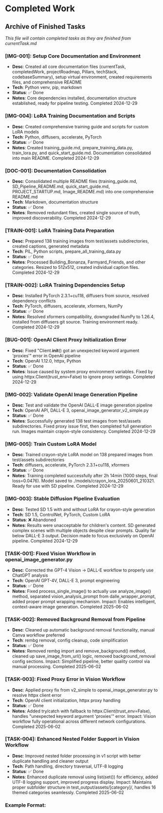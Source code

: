 # Completed Work

## Archive of Finished Tasks

_This file will contain completed tasks as they are finished from currentTask.md_

### [IMG-001]: Setup Core Documentation and Environment
- **Desc**: Created all core documentation files (currentTask, completedWork, projectRoadmap, Pillars, techStack, codebaseSummary), setup virtual environment, created requirements files, and comprehensive README
- **Tech**: Python venv, pip, markdown
- **Status**: ✅ Done
- **Notes**: Core dependencies installed, documentation structure established, ready for pipeline testing. Completed 2024-12-29

### [IMG-004]: LoRA Training Documentation and Scripts
- **Desc**: Created comprehensive training guide and scripts for custom LoRA models
- **Tech**: Python, diffusers, accelerate, PyTorch
- **Status**: ✅ Done
- **Notes**: Created training_guide.md, prepare_training_data.py, train_lora.py, and quick_start_guide.md. Documentation consolidated into main README. Completed 2024-12-29

### [DOC-001]: Documentation Consolidation
- **Desc**: Consolidated multiple README files (training_guide.md, SD_Pipeline_README.md, quick_start_guide.md, PROJECT_STARTUP.md, Image_README.md) into one comprehensive README.md
- **Tech**: Markdown, documentation structure
- **Status**: ✅ Done
- **Notes**: Removed redundant files, created single source of truth, improved discoverability. Completed 2024-12-29

### [TRAIN-001]: LoRA Training Data Preparation
- **Desc**: Prepared 138 training images from test/assets subdirectories, created captions, generated metadata
- **Tech**: PIL, Python scripts, prepare_all_training_data.py
- **Status**: ✅ Done
- **Notes**: Processed Building_Bonanza, Farmyard_Friends, and other categories. Resized to 512x512, created individual caption files. Completed 2024-12-29

### [TRAIN-002]: LoRA Training Dependencies Setup
- **Desc**: Installed PyTorch 2.3.1+cu118, diffusers from source, resolved dependency conflicts
- **Tech**: PyTorch, diffusers, accelerate, xformers, NumPy
- **Status**: ✅ Done
- **Notes**: Resolved xformers compatibility, downgraded NumPy to 1.26.4, installed from diffusers git source. Training environment ready. Completed 2024-12-29

### [BUG-001]: OpenAI Client Proxy Initialization Error
- **Desc**: Fixed "Client.__init__() got an unexpected keyword argument 'proxies'" error in OpenAI pipeline
- **Tech**: OpenAI 1.12.0, httpx, Python
- **Status**: ✅ Done
- **Notes**: Issue caused by system proxy environment variables. Fixed by using httpx.Client(trust_env=False) to ignore proxy settings. Completed 2024-12-29

### [IMG-002]: Validate OpenAI Image Generation Pipeline
- **Desc**: Test and validate the OpenAI DALL-E image generation pipeline
- **Tech**: OpenAI API, DALL-E 3, openai_image_generator_v2_simple.py
- **Status**: ✅ Done
- **Notes**: Successfully generated 138 test images from test/assets subdirectories. Fixed proxy issue first, then completed full generation run. Images maintain crayon-style consistency. Completed 2024-12-29

### [IMG-005]: Train Custom LoRA Model
- **Desc**: Trained crayon-style LoRA model on 138 prepared images from test/assets subdirectories
- **Tech**: diffusers, accelerate, PyTorch 2.3.1+cu118, xformers
- **Status**: ✅ Done
- **Notes**: Training completed successfully after 2h 14min (1000 steps, final loss=0.0476). Model saved to ./models/crayon_lora_20250601_210321. Ready for use with SD pipeline. Completed 2024-12-29

### [IMG-003]: Stable Diffusion Pipeline Evaluation
- **Desc**: Tested SD 1.5 with and without LoRA for crayon-style generation
- **Tech**: SD 1.5, ControlNet, PyTorch, Custom LoRA
- **Status**: ❌ Abandoned
- **Notes**: Results were unacceptable for children's content. SD generated complex scenes with multiple objects despite clear prompts. Quality far below DALL-E 3 output. Decision made to focus exclusively on OpenAI pipeline. Completed 2024-12-29

### [TASK-001]: Fixed Vision Workflow in openai_image_generator.py
- **Desc**: Corrected the GPT-4 Vision → DALL-E workflow to properly use ChatGPT analysis
- **Tech**: OpenAI GPT-4V, DALL-E 3, prompt engineering
- **Status**: ✅ Done
- **Notes**: Fixed process_single_image() to actually use analyze_image() method, separated vision_analysis_prompt from dalle_wrapper_prompt, added proper prompt wrapping mechanism. Impact: Enables intelligent, context-aware image generation. Completed 2025-06-02

### [TASK-002]: Removed Background Removal from Pipeline
- **Desc**: Cleaned up automatic background removal functionality, manual Canva workflow preferred
- **Tech**: rembg removal, config cleanup, code simplification
- **Status**: ✅ Done
- **Notes**: Removed rembg import and remove_background() method, cleaned up save_image_from_url() logic, removed background_removal config sections. Impact: Simplified pipeline, better quality control via manual processing. Completed 2025-06-02

### [TASK-003]: Fixed Proxy Error in Vision Workflow
- **Desc**: Applied proxy fix from v2_simple to openai_image_generator.py to resolve httpx client error
- **Tech**: OpenAI client initialization, httpx proxy handling
- **Status**: ✅ Done
- **Notes**: Added try/catch with fallback to httpx.Client(trust_env=False), handles "unexpected keyword argument 'proxies'" error. Impact: Vision workflow fully operational across different network configurations. Completed 2025-06-02

### [TASK-004]: Enhanced Nested Folder Support in Vision Workflow
- **Desc**: Improved nested folder processing in v1 script with better duplicate handling and cleaner output
- **Tech**: Path handling, directory traversal, UTF-8 logging
- **Status**: ✅ Done
- **Notes**: Enhanced duplicate removal using list(set()) for efficiency, added UTF-8 logging support, improved progress display. Impact: Maintains proper subfolder structure in test_output/assets/[category]/, handles 16 themed categories seamlessly. Completed 2025-06-02

### Example Format:
<!-- 
### [ID]: Feature/Bug Name
- **Desc**: What was accomplished
- **Tech**: Technologies used
- **Status**: ✅ Done
- **Notes**: Impact, lessons learned, date completed
--> 